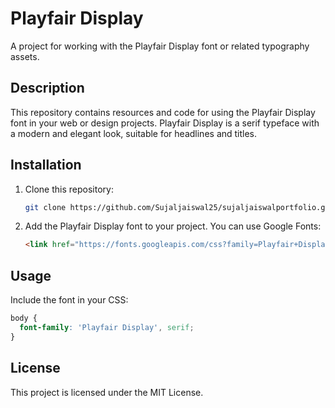 # Playfair Display

A project for working with the Playfair Display font or related typography assets.

## Description

This repository contains resources and code for using the Playfair Display font in your web or design projects. Playfair Display is a serif typeface with a modern and elegant look, suitable for headlines and titles.

## Installation

1. Clone this repository:
   ```sh
   git clone https://github.com/Sujaljaiswal25/sujaljaiswalportfolio.git
   ```
2. Add the Playfair Display font to your project. You can use Google Fonts:
   ```html
   <link href="https://fonts.googleapis.com/css?family=Playfair+Display:400,700&display=swap" rel="stylesheet">
   ```

## Usage

Include the font in your CSS:
```css
body {
  font-family: 'Playfair Display', serif;
}
```

## License

This project is licensed under the MIT License.
